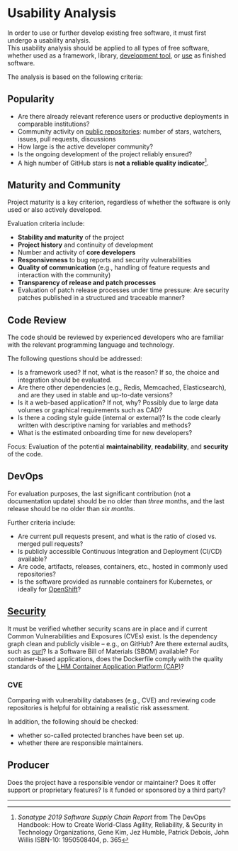 # Usability Analysis

In order to use or further develop existing free software, it must first undergo a usability analysis.  
This usability analysis should be applied to all types of free software, whether used as a framework, library, [development tool](./in-house-development.html), or [use](./use.html) as finished software.

The analysis is based on the following criteria:

## Popularity

* Are there already relevant reference users or productive deployments in comparable institutions?
* Community activity on [public repositories](./repositories.html): number of stars, watchers, issues, pull requests, discussions
* How large is the active developer community?
* Is the ongoing development of the project reliably ensured?
* A high number of GitHub stars is **not a reliable quality indicator**[^DevOps_Handbook_stars].

## Maturity and Community

Project maturity is a key criterion, regardless of whether the software is only used or also actively developed.

Evaluation criteria include:

* **Stability and maturity** of the project
* **Project history** and continuity of development
* Number and activity of **core developers**
* **Responsiveness** to bug reports and security vulnerabilities
* **Quality of communication** (e.g., handling of feature requests and interaction with the community)
* **Transparency of release and patch processes**
* Evaluation of patch release processes under time pressure: Are security patches published in a structured and traceable manner?

## Code Review

The code should be reviewed by experienced developers who are familiar with the relevant programming language and technology.

The following questions should be addressed:

* Is a framework used? If not, what is the reason? If so, the choice and integration should be evaluated.
* Are there other dependencies (e.g., Redis, Memcached, Elasticsearch), and are they used in stable and up-to-date versions?
* Is it a web-based application? If not, why? Possibly due to large data volumes or graphical requirements such as CAD?
* Is there a coding style guide (internal or external)? Is the code clearly written with descriptive naming for variables and methods?
* What is the estimated onboarding time for new developers?

Focus: Evaluation of the potential **maintainability**, **readability**, and **security** of the code.

## DevOps

For evaluation purposes, the last significant contribution (not a documentation update) should be no older than _three_ months, and the last release should be no older than _six months_.

Further criteria include:

* Are current pull requests present, and what is the ratio of closed vs. merged pull requests?
* Is publicly accessible Continuous Integration and Deployment (CI/CD) available?
* Are code, artifacts, releases, containers, etc., hosted in commonly used repositories?
* Is the software provided as runnable containers for Kubernetes, or ideally for [OpenShift](./software/openshift.html)?

## [Security](./security.md)

It must be verified whether security scans are in place and if current Common Vulnerabilities and Exposures (CVEs) exist.
Is the dependency graph clean and publicly visible – e.g., on GitHub?
Are there external audits, such as [curl](https://daniel.haxx.se/blog/2016/11/23/curl-security-audit/)?
Is a Software Bill of Materials (SBOM) available?
For container-based applications, does the Dockerfile comply with the quality standards of the [LHM Container Application Platform (CAP)](./software/openshift.html)?

### CVE

Comparing with vulnerability databases (e.g., CVE) and reviewing code repositories is helpful for obtaining a realistic risk assessment.  

In addition, the following should be checked:

- whether so-called protected branches have been set up.
- whether there are responsible maintainers.


## Producer

Does the project have a responsible vendor or maintainer?
Does it offer support or proprietary features?
Is it funded or sponsored by a third party?

---
[^DevOps_Handbook_stars]: _Sonatype 2019 Software Supply Chain Report_ from The DevOps Handbook: How to Create World-Class Agility, Reliability, & Security in Technology Organizations, Gene Kim, Jez Humble, Patrick Debois, John Willis ISBN-10: 1950508404, p. 365
